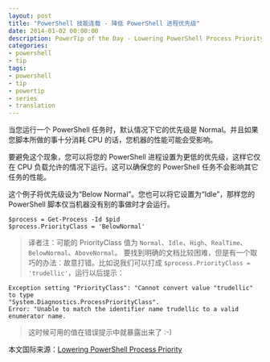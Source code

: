```yaml
---
layout: post
title: "PowerShell 技能连载 - 降低 PowerShell 进程优先级"
date: 2014-01-02 00:00:00
description: PowerTip of the Day - Lowering PowerShell Process Priority
categories:
- powershell
- tip
tags:
- powershell
- tip
- powertip
- series
- translation
---
```

当您运行一个 PowerShell 任务时，默认情况下它的优先级是 Normal。并且如果您脚本所做的事十分消耗 CPU 的话，您机器的性能可能会受影响。

要避免这个现象，您可以将您的 PowerShell 进程设置为更低的优先级，这样它仅在 CPU 负载允许的情况下运行。这可以确保您的 PowerShell 任务不会影响其它任务的性能。

这个例子将优先级设为“Below Normal”。您也可以将它设置为“Idle”，那样您的 PowerShell 脚本仅当机器没有别的事做时才会运行。

	$process = Get-Process -Id $pid
	$process.PriorityClass = 'BelowNormal'

> 译者注：可能的 PriorityClass 值为 `Normal`、`Idle`、`High`、`RealTime`、`BelowNormal`、`AboveNormal`。
> 要找到明确的文档比较困难，但是有一个取巧的办法：故意打错。比如说我们可以打成 `$process.PriorityClass = 'trudellic'`，运行以后提示：
>
	Exception setting "PriorityClass": "Cannot convert value "trudellic" to type
	"System.Diagnostics.ProcessPriorityClass". 
	Error: "Unable to match the identifier name trudellic to a valid enumerator name.

> 这时候可用的值在错误提示中就暴露出来了 :-)  

<!--more-->
本文国际来源：[Lowering PowerShell Process Priority](http://community.idera.com/powershell/powertips/b/tips/posts/lowering-powershell-process-priority)
